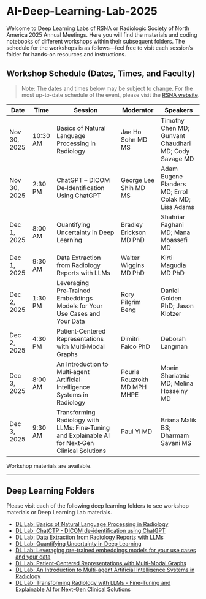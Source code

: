 # AI-Deep-Learning-Lab-2025

Welcome to Deep Learning Labs of RSNA or Radiologic Society of North America 2025 Annual Meetings. Here you will find the materials and coding notebooks of different workshops within their subsequent folders. The schedule for the workshops is as follows—feel free to visit each session’s folder for hands-on resources and instructions.

## Workshop Schedule (Dates, Times, and Faculty)

> Note: The dates and times below may be subject to change. For the most up-to-date schedule of the event, please visit the [RSNA website](https://www.rsna.org).

| Date         | Time     | Session                                                                                          | Moderator                   | Speakers                                              |
| ------------ | -------- | ------------------------------------------------------------------------------------------------ | --------------------------- | ----------------------------------------------------- |
| Nov 30, 2025 | 10:30 AM | Basics of Natural Language Processing in Radiology                                               | Jae Ho Sohn MD MS           | Timothy Chen MD; Gunvant Chaudhari MD; Cody Savage MD |
| Nov 30, 2025 | 2:30 PM  | ChatGPT – DICOM De‑Identification Using ChatGPT                                                  | George Lee Shih MD MS       | Adam Eugene Flanders MD; Errol Colak MD; Lisa Adams   |
| Dec 1, 2025  | 8:00 AM  | Quantifying Uncertainty in Deep Learning                                                         | Bradley Erickson MD PhD     | Shahriar Faghani MD; Mana Moassefi MD                 |
| Dec 1, 2025  | 9:30 AM  | Data Extraction from Radiology Reports with LLMs                                                 | Walter Wiggins MD PhD       | Kirti Magudia MD PhD                                  |
| Dec 2, 2025  | 1:30 PM  | Leveraging Pre‑Trained Embeddings Models for Your Use Cases and Your Data                        | Rory Pilgrim Beng           | Daniel Golden PhD; Jason Klotzer                      |
| Dec 2, 2025  | 4:30 PM  | Patient‑Centered Representations with Multi‑Modal Graphs                                         | Dimitri Falco PhD           | Deborah Langman                                       |
| Dec 3, 2025  | 8:00 AM  | An Introduction to Multi‑agent Artificial Intelligence Systems in Radiology                      | Pouria Rouzrokh MD MPH MHPE | Moein Shariatnia MD; Melina Hosseiny MD               |
| Dec 3, 2025  | 9:30 AM  | Transforming Radiology with LLMs: Fine‑Tuning and Explainable AI for Next‑Gen Clinical Solutions | Paul Yi MD                  | Briana Malik BS; Dharmam Savani MS                    |

Workshop materials are available.

---

## Deep Learning Folders

Please visit each of the following deep learning folders to see workshop materials or Deep Learning Lab materials.

- [DL Lab: Basics of Natural Language Processing in Radiology](./DL%20Lab:%20Basics%20of%20Natural%20Language%20Processing%20in%20Radiology/)
- [DL Lab: ChatCTP - DICOM de-identification using ChatGPT](./DL%20Lab:%20ChatCTP%20-%20DICOM%20de-identification%20using%20ChatGPT/)
- [DL Lab: Data Extraction from Radiology Reports with LLMs](./DL%20Lab:%20Data%20Extraction%20from%20Radiology%20Reports%20with%20LLMs/)
- [DL Lab: Quantifying Uncertainty in Deep Learning](./DL%20Lab:%20Quantifying%20Uncertainty%20in%20Deep%20Learning/)
- [DL Lab: Leveraging pre-trained embeddings models for your use cases and your data](./DL%20Lab:%20Leveraging%20pre-trained%20embeddings%20models%20for%20your%20use%20cases%20and%20your%20data/)
- [DL Lab: Patient-Centered Representations with Multi-Modal Graphs](./DL%20Lab:%20Patient-Centered%20Representations%20with%20Multi-Modal%20Graphs/)
- [DL Lab: An Introduction to Multi-agent Artificial Intelligence Systems in Radiology](./DL%20Lab:%20An%20Introduction%20to%20Multi-agent%20Artificial%20Intelligence%20Systems%20in%20Radiology/)
- [DL Lab: Transforming Radiology with LLMs - Fine-Tuning and Explainable AI for Next-Gen Clinical Solutions](./DL%20Lab:%20Transforming%20Radiology%20with%20LLMs%20-%20Fine-Tuning%20and%20Explainable%20AI%20for%20Next-Gen%20Clinical%20Solutions/)
